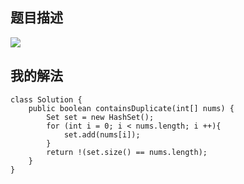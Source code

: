 ## 题目描述
![](/img/217-description.png)

## 我的解法
```
class Solution {
    public boolean containsDuplicate(int[] nums) {
        Set set = new HashSet();
        for (int i = 0; i < nums.length; i ++){
            set.add(nums[i]);
        } 
        return !(set.size() == nums.length);
    }
}
```